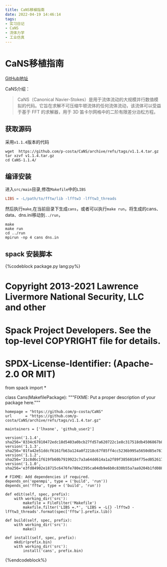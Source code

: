 ```yaml
---
title: CaNS移植指南
date: 2022-04-19 14:46:14
tags:
- 实习日记
- CaNS
- 流体力学
- 工业仿真
---
```


# CaNS移植指南

[GitHub地址](https://github.com/p-costa/CaNS)

CaNS介绍：
>CaNS（Canonical Navier-Stokes）是用于流体流动的大规模并行数值模拟的代码。它旨在求解不可压缩牛顿流体的任何流体流动，该流体可以受益于基于 FFT 的求解器，用于 3D 笛卡尔网格中的二阶有限差分泊松方程。

## 获取源码

采用`v1.1.4`版本的代码

```shell
wget  https://github.com/p-costa/CaNS/archive/refs/tags/v1.1.4.tar.gz
tar xzvf v1.1.4.tar.gz
cd CaNS-1.1.4/
```

## 编译安装

进入`src/main`目录,修改`Makefile`中的`LIBS`

```Makefile
LIBS = -L/path/to/fftw/lib -lfftw3 -lfftw3_threads
```

然后执行`make`,在当前目录下生成`cans`，或者可以执行`make run`，将生成的cans、data、dns.ini移动到`../run`，

```shell
make
make run
cd ../run
mpirun -np 4 cans dns.in
```

## spack 安装脚本

{%codeblock package.py lang:py%}
# Copyright 2013-2021 Lawrence Livermore National Security, LLC and other
# Spack Project Developers. See the top-level COPYRIGHT file for details.
#
# SPDX-License-Identifier: (Apache-2.0 OR MIT)

from spack import *


class Cans(MakefilePackage):
    """FIXME: Put a proper description of your package here."""

    homepage = "https://github.com/p-costa/CaNS"
    url      = "https://github.com/p-costa/CaNS/archive/refs/tags/v1.1.4.tar.gz"

    maintainers = ['lhxone', 'github_user2']

    version('1.1.4', sha256='8334c67810472edc18d5403a0bcb27fd57a620722c1e8c317518db4506867b81')
    version('1.1.3', sha256='01fa42e51ddcf6161fb63a124a0f2218c67f85ff4cc5236b995a5650d85e7615')
    version('1.1.2', sha256='31c8d6c1f619fb60b7919922c7a3a64dd614a1a2f89f38560184f75ed0526171')
    version('1.1.0', sha256='e3fd84902e18715c6476fe780e2395ca04db9e6b0c830b55a7aa9204b1fd0886')

    # FIXME: Add dependencies if required.
    depends_on('openmpi', type = ('build', 'run'))
    depends_on('fftw', type = ('build', 'run'))

    def edit(self, spec, prefix):
        with working_dir('src'):
            makefile = FileFilter('Makefile')
            makefile.filter('LIBS =.*', 'LIBS = -L{} -lfftw3 -lfftw3_threads'.format(spec['fftw'].prefix.lib))

    def build(self, spec, prefix):
        with working_dir('src'):
            make()

    def install(self, spec, prefix):
        mkdir(prefix.bin)
        with working_dir('src'):
            install('cans', prefix.bin)

{%endcodeblock%}



